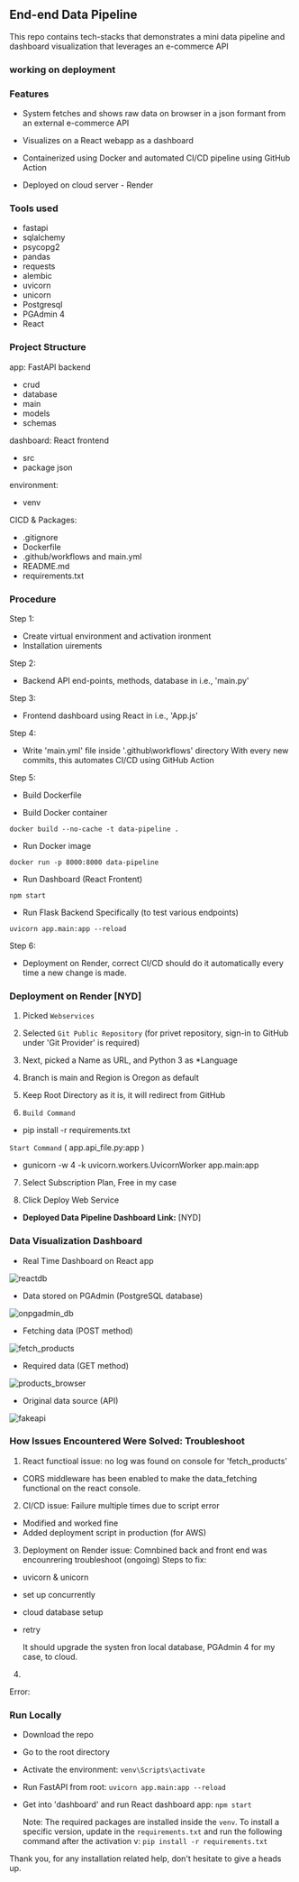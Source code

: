 ## End-end Data Pipeline
This repo contains tech-stacks that demonstrates a mini data pipeline and dashboard visualization that leverages an e-commerce API


### working on deployment


### Features
 - System fetches and shows raw data on browser in a json formant from an external e-commerce API

 - Visualizes on a React webapp as a dashboard 

 - Containerized using Docker and automated CI/CD pipeline using GitHub Action

 - Deployed on cloud server - Render


### Tools used
- fastapi 
- sqlalchemy 
- psycopg2 
- pandas 
- requests
- alembic 
- uvicorn
- unicorn
- Postgresql
- PGAdmin 4
- React


### Project Structure
app: FastAPI backend
- crud
- database
- main
- models
- schemas

dashboard: React frontend
- src
- package json

environment:
- venv

CICD & Packages:
- .gitignore
- Dockerfile
- .github/workflows and main.yml
- README.md
- requirements.txt


### Procedure
Step 1:
- Create virtual environment and activation ironment
- Installation uirements

Step 2:
- Backend API end-points, methods, database in i.e., 'main.py'

Step 3:
- Frontend dashboard using React in i.e., 'App.js'

Step 4:
- Write 'main.yml' file inside '.github\workflows' directory
With every new commits, this automates CI/CD using GitHub Action

Step 5:
- Build Dockerfile

- Build Docker container

`docker build --no-cache -t data-pipeline .      `

- Run Docker image 

`docker run -p 8000:8000 data-pipeline`

- Run Dashboard (React Frontent)

`npm start`

- Run Flask Backend Specifically (to test various endpoints)

`uvicorn app.main:app --reload`

Step 6:
- Deployment on Render, correct CI/CD should do it automatically every time a new change is made.


### Deployment on Render [NYD]
1. Picked `Webservices`

2. Selected `Git Public Repository` (for privet repository, sign-in to GitHub under 'Git Provider' is required)

3. Next, picked a Name as URL, and Python 3 as *Language

4. Branch is main and Region is Oregon as default

5. Keep Root Directory as it is, it will redirect from GitHub

6. `Build Command`
- pip install -r requirements.txt

`Start Command` ( app.api_file.py:app )
- gunicorn -w 4 -k uvicorn.workers.UvicornWorker app.main:app

7. Select Subscription Plan, Free in my case

8. Click Deploy Web Service

- **Deployed Data Pipeline Dashboard Link:** [NYD]


### Data Visualization Dashboard
- Real Time Dashboard on React app

![reactdb](https://github.com/user-attachments/assets/5a99c83a-b9ec-4d65-b9d7-17e348a67010)


- Data stored on PGAdmin (PostgreSQL database)

![onpgadmin_db](https://github.com/user-attachments/assets/18caa943-6f98-462d-b563-14f3a02c9264)


- Fetching data (POST method)

![fetch_products](https://github.com/user-attachments/assets/c53ffe6f-bba9-41c0-bce2-8ed125d1d26e)


- Required data (GET method)

![products_browser](https://github.com/user-attachments/assets/839d5690-e4a9-47aa-931b-d9af79403991)


- Original data source (API)

![fakeapi](https://github.com/user-attachments/assets/b3efdd26-9674-4195-a01f-16164e1b7c18)


### How Issues Encountered Were Solved: Troubleshoot
1. React functioal issue: no log was found on console for 'fetch_products'
- CORS middleware has been enabled to make the data_fetching functional on the react console.

2. CI/CD issue: Failure multiple times due to script error
- Modified and worked fine
- Added deployment script in production (for AWS)

3. Deployment on Render issue: Comnbined back and front end was encounrering troubleshoot (ongoing)
Steps to fix:
- uvicorn & unicorn
- set up concurrently
- cloud database setup
- retry 

    It should upgrade the systen fron local database, PGAdmin 4 for my case, to cloud.

4.
Error:


### Run Locally
- Download the repo
- Go to the root directory
- Activate the environment: `venv\Scripts\activate`
- Run FastAPI from root: `uvicorn app.main:app --reload`
- Get into 'dashboard' and run React dashboard app: `npm start`

    Note:
The required packages are installed inside the `venv`.
To install a specific version, update in the `requirements.txt` and run the following command after the activation v:
`pip install -r requirements.txt`

Thank you,
for any installation related help, don't hesitate to give a heads up.